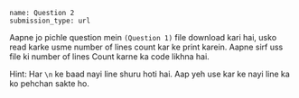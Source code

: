 ```ngMeta
name: Question 2
submission_type: url

```

Aapne jo pichle question mein `(Question 1)` file download kari hai, usko read karke usme number of lines count kar ke print karein. Aapne sirf uss file ki number of lines Count karne ka code likhna hai.

Hint: Har `\n` ke baad nayi line shuru hoti hai. Aap yeh use kar ke nayi line ka ko pehchan sakte ho.
